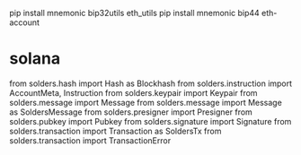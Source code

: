 pip install mnemonic bip32utils eth_utils
pip install mnemonic bip44 eth-account



# solana 
from solders.hash import Hash as Blockhash
from solders.instruction import AccountMeta, Instruction
from solders.keypair import Keypair
from solders.message import Message
from solders.message import Message as SoldersMessage
from solders.presigner import Presigner
from solders.pubkey import Pubkey
from solders.signature import Signature
from solders.transaction import Transaction as SoldersTx
from solders.transaction import TransactionError